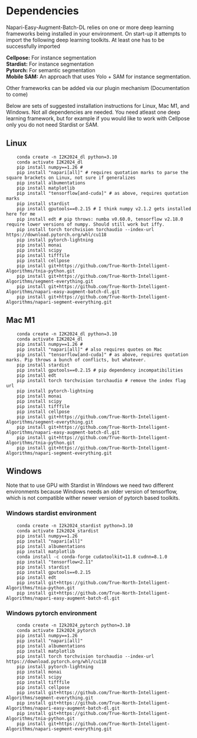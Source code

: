 # Dependencies

Napari-Easy-Augment-Batch-DL relies on one or more deep learning frameworks being installed in your environment.  On start-up it attempts to import the following deep learning toolkits.  At least one has to be successfully imported

**Cellpose:**  For instance segmentation  
**Stardist:**  For instance segmentation  
**Pytorch:**  For semantic segmentation  
**Mobile SAM:**  An approach that uses Yolo + SAM for instance segmentation. 

Other frameworks can be added via our plugin mechanism (Documentation to come)

Below are sets of suggested installation instructions for Linux, Mac M1, and Windows.  Not all dependencies are needed.  You need atleast one deep learning framework, but for example if you would like to work with Cellpose only you do not need Stardist or SAM. 

## Linux

```
    conda create -n I2K2024_dl python=3.10
    conda activate I2K2024_dl
    pip install numpy==1.26 # 
    pip install "napari[all]" # requires quotation marks to parse the square brackets on Linux, not sure if generalizes
    pip install albumentations
    pip install matplotlib
    pip install "tensorflow[and-cuda]" # as above, requires quotation marks
    pip install stardist 
    pip install gputools==0.2.15 # I think numpy v2.1.2 gets installed here for me
    pip install edt # pip throws: numba v0.60.0, tensorflow v2.18.0 require lower versions of numpy. Should still work but iffy.
    pip install torch torchvision torchaudio --index-url https://download.pytorch.org/whl/cu118
    pip install pytorch-lightning
    pip install monai
    pip install scipy
    pip install tifffile
    pip install cellpose
    pip install git+https://github.com/True-North-Intelligent-Algorithms/tnia-python.git 
    pip install git+https://github.com/True-North-Intelligent-Algorithms/segment-everything.git
    pip install git+https://github.com/True-North-Intelligent-Algorithms/napari-easy-augment-batch-dl.git
    pip install git+https://github.com/True-North-Intelligent-Algorithms/napari-segment-everything.git
```

## Mac M1

```
    conda create -n I2K2024_dl python=3.10
    conda activate I2K2024_dl
    pip install numpy==1.26 # 
    pip install "napari[all]" # also requires quotes on Mac
    pip install "tensorflow[and-cuda]" # as above, requires quotation marks. Pip throws a bunch of conflicts, but whatever.
    pip install stardist
    pip install gputools==0.2.15 # pip dependency incompatibilities
    pip install edt 
    pip install torch torchvision torchaudio # remove the index flag url
    pip install pytorch-lightning
    pip install monai
    pip install scipy
    pip install tifffile
    pip install cellpose
    pip install git+https://github.com/True-North-Intelligent-Algorithms/segment-everything.git
    pip install git+https://github.com/True-North-Intelligent-Algorithms/napari-easy-augment-batch-dl.git
    pip install git+https://github.com/True-North-Intelligent-Algorithms/tnia-python.git 
    pip install git+https://github.com/True-North-Intelligent-Algorithms/napari-segment-everything.git
```

## Windows 

Note that to use GPU with Stardist in Windows we need two different environments because Windows needs an older version of tensorflow, which is not compatible wither newer version of pytorch based toolkits. 

### Windows stardist environment

```
    conda create -n I2k2024_stardist python=3.10
    conda activate I2k2024_stardist
    pip install numpy==1.26
    pip install "napari[all]"
    pip install albumentations
    pip install matplotlib
    conda install -c conda-forge cudatoolkit=11.8 cudnn=8.1.0
    pip install "tensorflow<2.11"
    pip install stardist 
    pip install gputools==0.2.15 
    pip install edt
    pip install git+https://github.com/True-North-Intelligent-Algorithms/tnia-python.git 
    pip install git+https://github.com/True-North-Intelligent-Algorithms/napari-easy-augment-batch-dl.git
```

### Windows pytorch environment

```
    conda create -n I2k2024_pytorch python=3.10
    conda activate I2k2024_pytorch
    pip install numpy==1.26
    pip install "napari[all]"
    pip install albumentations
    pip install matplotlib
    pip install torch torchvision torchaudio --index-url https://download.pytorch.org/whl/cu118
    pip install pytorch-lightning
    pip install monai
    pip install scipy
    pip install tifffile
    pip install cellpose
    pip install git+https://github.com/True-North-Intelligent-Algorithms/segment-everything.git
    pip install git+https://github.com/True-North-Intelligent-Algorithms/napari-easy-augment-batch-dl.git
    pip install git+https://github.com/True-North-Intelligent-Algorithms/tnia-python.git 
    pip install git+https://github.com/True-North-Intelligent-Algorithms/napari-segment-everything.git
```
